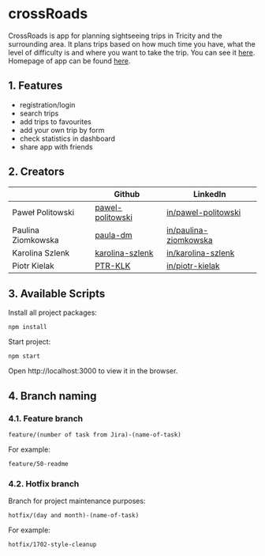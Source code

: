 # crossRoads

CrossRoads is app for planning sightseeing trips in Tricity and the surrounding area. It plans trips based on how much time you have, what the level of difficulty is and where you want to take the trip. You can see it [here](http://app.recurrenterr.jfdd14.is-academy.pl/). Homepage of app can be found [here](http://recurrenterr.jfdd14.is-academy.pl/).

## 1. Features

- registration/login
- search trips
- add trips to favourites
- add your own trip by form
- check statistics in dashboard
- share app with friends 

## 2. Creators


|                  | Github                                         | LinkedIn
------------------ | ---------------------------------------------- | -------------
Paweł Politowski   | [pawel-politowski](https://github.com/pawel-politowski) | [in/pawel-politowski](https://www.linkedin.com/in/pawel-politowski/)
Paulina Ziomkowska | [paula-dm](https://github.com/paula-dm) | [in/paulina-ziomkowska](https://www.linkedin.com/in/paulina-ziomkowska/)
Karolina Szlenk    | [karolina-szlenk](https://github.com/karolina-szlenk) | [in/karolina-szlenk](https://www.linkedin.com/in/karolina-szlenk/)
Piotr Kielak       | [PTR-KLK](https://github.com/PTR-KLK) | [in/piotr-kielak](https://www.linkedin.com/in/piotr-kielak/)


## 3. Available Scripts

Install all project packages:

`npm install`

Start project:

`npm start`

Open http://localhost:3000 to view it in the browser.


## 4. Branch naming

### 4.1. **Feature branch**

```
feature/(number of task from Jira)-(name-of-task)
```
For example:
```
feature/50-readme
```

### 4.2. **Hotfix branch**
Branch for project maintenance purposes:
```
hotfix/(day and month)-(name-of-task)
```
For example:
```
hotfix/1702-style-cleanup
```

